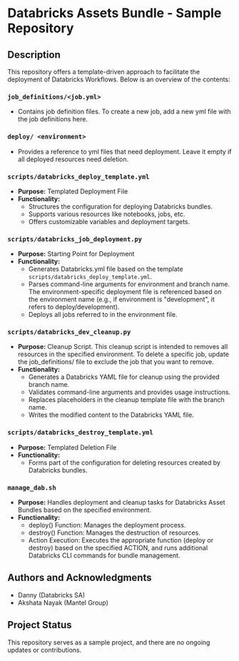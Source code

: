 # Databricks Assets Bundle - Sample Repository

## Description
This repository offers a template-driven approach to facilitate the deployment of Databricks Workflows. Below is an overview of the contents:

### ```job_definitions/<job.yml>```
- Contains job definition files. To create a new job, add a new yml file with the job definitions here.

### ```deploy/ <environment>```
- Provides a reference to yml files that need deployment. Leave it empty if all deployed resources need deletion.

### ```scripts/databricks_deploy_template.yml```
- **Purpose:** Templated Deployment File
- **Functionality:** 
  - Structures the configuration for deploying Databricks bundles.
  - Supports various resources like notebooks, jobs, etc.
  - Offers customizable variables and deployment targets.

### ```scripts/databricks_job_deployment.py```
- **Purpose:** Starting Point for Deployment
- **Functionality:**
  - Generates Databricks.yml file based on the template ```scripts/databricks_deploy_template.yml```.
  - Parses command-line arguments for environment and branch name. The environment-specific deployment file is referenced based on the environment name (e.g., if environment is "development", it refers to deploy/development).
  - Deploys all jobs referred to in the environment file.

### ```scripts/databricks_dev_cleanup.py```
- **Purpose:** Cleanup Script.
    This cleanup script is intended to removes all resources in the specified environment. To delete a specific job, update the job_definitions/<environment> file to exclude the job that you want to remove.
- **Functionality:**
  - Generates a Databricks YAML file for cleanup using the provided branch name.
  - Validates command-line arguments and provides usage instructions.
  - Replaces placeholders in the cleanup template file with the branch name.
  - Writes the modified content to the Databricks YAML file.

### ```scripts/databricks_destroy_template.yml```
- **Purpose:** Templated Deletion File
- **Functionality:** 
  - Forms part of the configuration for deleting resources created by Databricks bundles.

### ```manage_dab.sh```
- **Purpose:** Handles deployment and cleanup tasks for Databricks Asset Bundles based on the specified environment.
- **Functionality:**  
  - deploy() Function: Manages the deployment process.
  - destroy() Function: Manages the destruction of resources.
  - Action Execution: Executes the appropriate function (deploy or destroy) based on the specified ACTION, and runs additional Databricks CLI commands for bundle management.

## Authors and Acknowledgments
- Danny (Databricks SA)
- Akshata Nayak (Mantel Group)

## Project Status
This repository serves as a sample project, and there are no ongoing updates or contributions.
